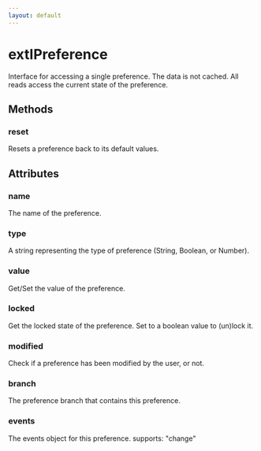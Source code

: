 ```yaml
---
layout: default
---
```


# extIPreference #

Interface for accessing a single preference. The data is not cached.
All reads access the current state of the preference.


## Methods ##

### reset ###

Resets a preference back to its default values.


## Attributes ##

### name ###

The name of the preference.


### type ###

A string representing the type of preference (String, Boolean, or Number).


### value ###

Get/Set the value of the preference.


### locked ###

Get the locked state of the preference. Set to a boolean value to (un)lock it.


### modified ###

Check if a preference has been modified by the user, or not.


### branch ###

The preference branch that contains this preference.


### events ###

The events object for this preference.
supports: "change"

